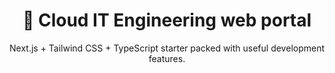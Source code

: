 <div align="center">
  <h1>🔋 Cloud IT Engineering web portal</h1>
  <p>Next.js + Tailwind CSS + TypeScript starter packed with useful development features.</p>
</div>
